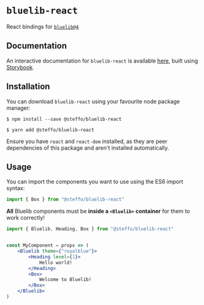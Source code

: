 # `bluelib-react`

React bindings for [`bluelib@4`](https://github.com/Steffo99/bluelib)

## Documentation

An interactive documentation for `bluelib-react` is available [here](http://gh.steffo.eu/bluelib-react/), built using [Storybook](https://storybook.js.org/).

## Installation

You can download `bluelib-react` using your favourite node package manager:

```console
$ npm install --save @steffo/bluelib-react
```

```console
$ yarn add @steffo/bluelib-react
```

Ensure you have `react` and `react-dom` installed, as they are peer dependencies of this package and aren't installed automatically.

## Usage

You can import the components you want to use using the ES6 import syntax:

```js
import { Box } from "@steffo/bluelib-react"
```

**All** Bluelib components must be **inside a `<Bluelib>` container** for them to work correctly!

```jsx
import { Bluelib, Heading, Box } from "@steffo/bluelib-react"


const MyComponent = props => (
    <Bluelib theme={"royalblue"}>
        <Heading level={1}>
            Hello world!
        </Heading>
        <Box>
            Welcome to Bluelib!
        </Box>
    </Bluelib>
)
```